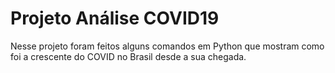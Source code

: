 # Projeto Análise COVID19
Nesse projeto foram feitos alguns comandos em Python que mostram como foi a crescente do COVID no Brasil desde a sua chegada.
